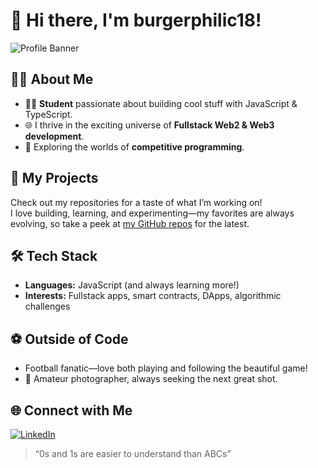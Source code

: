 # 👋 Hi there, I'm burgerphilic18!

![Profile Banner](https://images.unsplash.com/photo-1519125323398-675f0ddb6308?auto=format&fit=crop&w=1350&q=80)

## 👨‍🎓 About Me
- 🧑‍💻 **Student** passionate about building cool stuff with JavaScript & TypeScript.
- 🌐 I thrive in the exciting universe of **Fullstack Web2 & Web3 development**.
- 🤖 Exploring the worlds of **competitive programming**.

## 🚀 My Projects
Check out my repositories for a taste of what I’m working on!  
I love building, learning, and experimenting—my favorites are always evolving, so take a peek at [my GitHub repos](https://github.com/burgerphilic18?tab=repositories) for the latest.

## 🛠️ Tech Stack
- **Languages:** JavaScript (and always learning more!)
- **Interests:** Fullstack apps, smart contracts, DApps, algorithmic challenges

## ⚽ Outside of Code
- Football fanatic—love both playing and following the beautiful game!
- 📸 Amateur photographer, always seeking the next great shot.

## 🌐 Connect with Me
[![LinkedIn](https://img.shields.io/badge/LinkedIn-blue?logo=linkedin&logoColor=white)](https://www.linkedin.com/in/spandan-hota/)


> “0s and 1s are easier to understand than ABCs”
